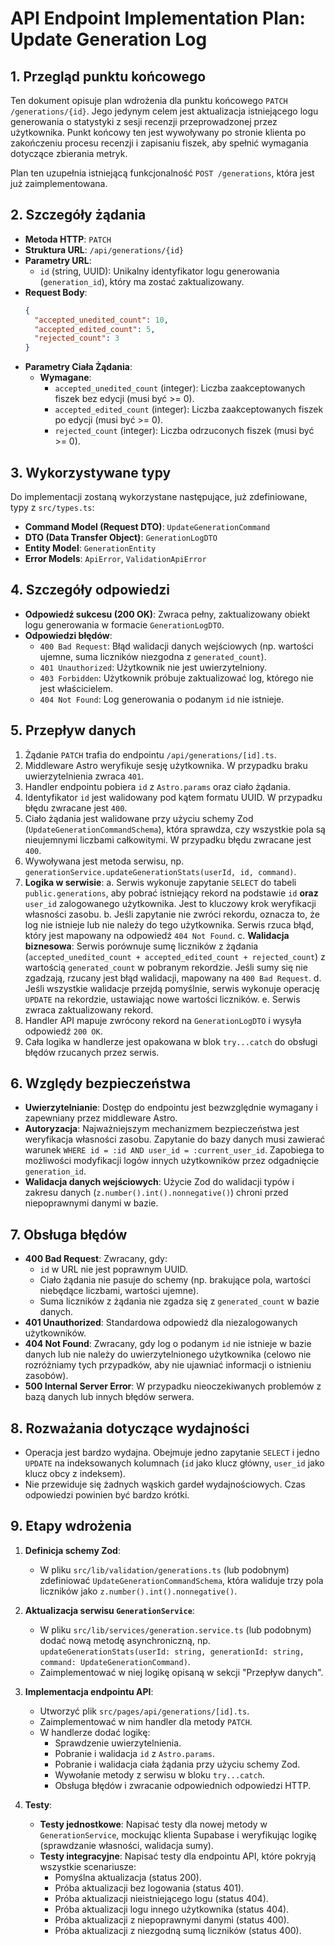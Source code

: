 # API Endpoint Implementation Plan: Update Generation Log

## 1. Przegląd punktu końcowego

Ten dokument opisuje plan wdrożenia dla punktu końcowego `PATCH /generations/{id}`. Jego jedynym celem jest aktualizacja istniejącego logu generowania o statystyki z sesji recenzji przeprowadzonej przez użytkownika. Punkt końcowy ten jest wywoływany po stronie klienta po zakończeniu procesu recenzji i zapisaniu fiszek, aby spełnić wymagania dotyczące zbierania metryk.

Plan ten uzupełnia istniejącą funkcjonalność `POST /generations`, która jest już zaimplementowana.

## 2. Szczegóły żądania

-   **Metoda HTTP**: `PATCH`
-   **Struktura URL**: `/api/generations/{id}`
-   **Parametry URL**:
    -   `id` (string, UUID): Unikalny identyfikator logu generowania (`generation_id`), który ma zostać zaktualizowany.
-   **Request Body**:
    ```json
    {
      "accepted_unedited_count": 10,
      "accepted_edited_count": 5,
      "rejected_count": 3
    }
    ```
-   **Parametry Ciała Żądania**:
    -   **Wymagane**:
        -   `accepted_unedited_count` (integer): Liczba zaakceptowanych fiszek bez edycji (musi być >= 0).
        -   `accepted_edited_count` (integer): Liczba zaakceptowanych fiszek po edycji (musi być >= 0).
        -   `rejected_count` (integer): Liczba odrzuconych fiszek (musi być >= 0).

## 3. Wykorzystywane typy

Do implementacji zostaną wykorzystane następujące, już zdefiniowane, typy z `src/types.ts`:

-   **Command Model (Request DTO)**: `UpdateGenerationCommand`
-   **DTO (Data Transfer Object)**: `GenerationLogDTO`
-   **Entity Model**: `GenerationEntity`
-   **Error Models**: `ApiError`, `ValidationApiError`

## 4. Szczegóły odpowiedzi

-   **Odpowiedź sukcesu (200 OK)**: Zwraca pełny, zaktualizowany obiekt logu generowania w formacie `GenerationLogDTO`.
-   **Odpowiedzi błędów**:
    -   `400 Bad Request`: Błąd walidacji danych wejściowych (np. wartości ujemne, suma liczników niezgodna z `generated_count`).
    -   `401 Unauthorized`: Użytkownik nie jest uwierzytelniony.
    -   `403 Forbidden`: Użytkownik próbuje zaktualizować log, którego nie jest właścicielem.
    -   `404 Not Found`: Log generowania o podanym `id` nie istnieje.

## 5. Przepływ danych

1.  Żądanie `PATCH` trafia do endpointu `/api/generations/[id].ts`.
2.  Middleware Astro weryfikuje sesję użytkownika. W przypadku braku uwierzytelnienia zwraca `401`.
3.  Handler endpointu pobiera `id` z `Astro.params` oraz ciało żądania.
4.  Identyfikator `id` jest walidowany pod kątem formatu UUID. W przypadku błędu zwracane jest `400`.
5.  Ciało żądania jest walidowane przy użyciu schemy Zod (`UpdateGenerationCommandSchema`), która sprawdza, czy wszystkie pola są nieujemnymi liczbami całkowitymi. W przypadku błędu zwracane jest `400`.
6.  Wywoływana jest metoda serwisu, np. `generationService.updateGenerationStats(userId, id, command)`.
7.  **Logika w serwisie**:
    a. Serwis wykonuje zapytanie `SELECT` do tabeli `public.generations`, aby pobrać istniejący rekord na podstawie `id` **oraz** `user_id` zalogowanego użytkownika. Jest to kluczowy krok weryfikacji własności zasobu.
    b. Jeśli zapytanie nie zwróci rekordu, oznacza to, że log nie istnieje lub nie należy do tego użytkownika. Serwis rzuca błąd, który jest mapowany na odpowiedź `404 Not Found`.
    c. **Walidacja biznesowa**: Serwis porównuje sumę liczników z żądania (`accepted_unedited_count + accepted_edited_count + rejected_count`) z wartością `generated_count` w pobranym rekordzie. Jeśli sumy się nie zgadzają, rzucany jest błąd walidacji, mapowany na `400 Bad Request`.
    d. Jeśli wszystkie walidacje przejdą pomyślnie, serwis wykonuje operację `UPDATE` na rekordzie, ustawiając nowe wartości liczników.
    e. Serwis zwraca zaktualizowany rekord.
8.  Handler API mapuje zwrócony rekord na `GenerationLogDTO` i wysyła odpowiedź `200 OK`.
9.  Cała logika w handlerze jest opakowana w blok `try...catch` do obsługi błędów rzucanych przez serwis.

## 6. Względy bezpieczeństwa

-   **Uwierzytelnianie**: Dostęp do endpointu jest bezwzględnie wymagany i zapewniany przez middleware Astro.
-   **Autoryzacja**: Najważniejszym mechanizmem bezpieczeństwa jest weryfikacja własności zasobu. Zapytanie do bazy danych musi zawierać warunek `WHERE id = :id AND user_id = :current_user_id`. Zapobiega to możliwości modyfikacji logów innych użytkowników przez odgadnięcie `generation_id`.
-   **Walidacja danych wejściowych**: Użycie Zod do walidacji typów i zakresu danych (`z.number().int().nonnegative()`) chroni przed niepoprawnymi danymi w bazie.

## 7. Obsługa błędów

-   **400 Bad Request**: Zwracany, gdy:
    -   `id` w URL nie jest poprawnym UUID.
    -   Ciało żądania nie pasuje do schemy (np. brakujące pola, wartości niebędące liczbami, wartości ujemne).
    -   Suma liczników z żądania nie zgadza się z `generated_count` w bazie danych.
-   **401 Unauthorized**: Standardowa odpowiedź dla niezalogowanych użytkowników.
-   **404 Not Found**: Zwracany, gdy log o podanym `id` nie istnieje w bazie danych lub nie należy do uwierzytelnionego użytkownika (celowo nie rozróżniamy tych przypadków, aby nie ujawniać informacji o istnieniu zasobów).
-   **500 Internal Server Error**: W przypadku nieoczekiwanych problemów z bazą danych lub innych błędów serwera.

## 8. Rozważania dotyczące wydajności

-   Operacja jest bardzo wydajna. Obejmuje jedno zapytanie `SELECT` i jedno `UPDATE` na indeksowanych kolumnach (`id` jako klucz główny, `user_id` jako klucz obcy z indeksem).
-   Nie przewiduje się żadnych wąskich gardeł wydajnościowych. Czas odpowiedzi powinien być bardzo krótki.

## 9. Etapy wdrożenia

1.  **Definicja schemy Zod**:
    -   W pliku `src/lib/validation/generations.ts` (lub podobnym) zdefiniować `UpdateGenerationCommandSchema`, która waliduje trzy pola liczników jako `z.number().int().nonnegative()`.

2.  **Aktualizacja serwisu `GenerationService`**:
    -   W pliku `src/lib/services/generation.service.ts` (lub podobnym) dodać nową metodę asynchroniczną, np. `updateGenerationStats(userId: string, generationId: string, command: UpdateGenerationCommand)`.
    -   Zaimplementować w niej logikę opisaną w sekcji "Przepływ danych".

3.  **Implementacja endpointu API**:
    -   Utworzyć plik `src/pages/api/generations/[id].ts`.
    -   Zaimplementować w nim handler dla metody `PATCH`.
    -   W handlerze dodać logikę:
        -   Sprawdzenie uwierzytelnienia.
        -   Pobranie i walidacja `id` z `Astro.params`.
        -   Pobranie i walidacja ciała żądania przy użyciu schemy Zod.
        -   Wywołanie metody z serwisu w bloku `try...catch`.
        -   Obsługa błędów i zwracanie odpowiednich odpowiedzi HTTP.

4.  **Testy**:
    -   **Testy jednostkowe**: Napisać testy dla nowej metody w `GenerationService`, mockując klienta Supabase i weryfikując logikę (sprawdzanie własności, walidacja sumy).
    -   **Testy integracyjne**: Napisać testy dla endpointu API, które pokryją wszystkie scenariusze:
        -   Pomyślna aktualizacja (status 200).
        -   Próba aktualizacji bez logowania (status 401).
        -   Próba aktualizacji nieistniejącego logu (status 404).
        -   Próba aktualizacji logu innego użytkownika (status 404).
        -   Próba aktualizacji z niepoprawnymi danymi (status 400).
        -   Próba aktualizacji z niezgodną sumą liczników (status 400).